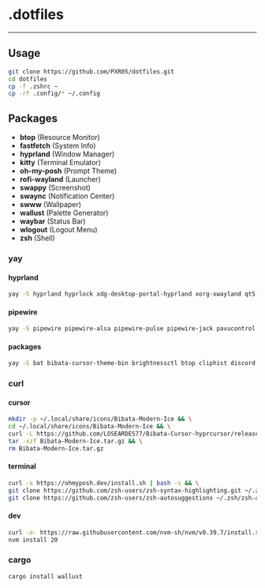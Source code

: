 # .dotfiles
---

## Usage
```sh
git clone https://github.com/PXR05/dotfiles.git
cd dotfiles
cp -f .zshrc ~
cp -rf .config/* ~/.config
```

## Packages
- **btop** (Resource Monitor)
- **fastfetch** (System Info)
- **hyprland** (Window Manager)
- **kitty** (Terminal Emulator)
- **oh-my-posh** (Prompt Theme)
- **rofi-wayland** (Launcher)
- **swappy** (Screenshot)
- **swaync** (Notification Center)
- **swww** (Wallpaper)
- **wallust** (Palette Generator)
- **waybar** (Status Bar)
- **wlogout** (Logout Menu)
- **zsh** (Shell)
  
### yay
#### hyprland
```sh
yay -S hyprland hyprlock xdg-desktop-portal-hyprland xorg-xwayland qt5-wayland qt6-wayland qt5ct qt6ct libva libva-nvidia-driver-git linux-headers 
```
#### pipewire
```sh
yay -S pipewire pipewire-alsa pipewire-pulse pipewire-jack pavucontrol wireplumber
```
#### packages
```sh
yay -S bat bibata-cursor-theme-bin brightnessctl btop cliphist discord eza fastfetch firefox kitty neovim nwg-look ripgrep rofi-wayland swappy swaync swww thunar waybar wlogout zsh
```

### curl
#### cursor
```sh
mkdir -p ~/.local/share/icons/Bibata-Modern-Ice && \
cd ~/.local/share/icons/Bibata-Modern-Ice && \
curl -L https://github.com/LOSEARDES77/Bibata-Cursor-hyprcursor/releases/download/1.0/hypr_Bibata-Modern-Ice.tar.gz > Bibata-Modern-Ice.tar.gz && \
tar -xzf Bibata-Modern-Ice.tar.gz && \
rm Bibata-Modern-Ice.tar.gz
```
#### terminal
```sh
curl -s https://ohmyposh.dev/install.sh | bash -s && \
git clone https://github.com/zsh-users/zsh-syntax-highlighting.git ~/.zsh/zsh-syntax-highlighting && \
git clone https://github.com/zsh-users/zsh-autosuggestions ~/.zsh/zsh-autosuggestions
```
#### dev
```sh
curl -o- https://raw.githubusercontent.com/nvm-sh/nvm/v0.39.7/install.sh | bash && \
nvm install 20
```

### cargo
```sh
cargo install wallust
```
